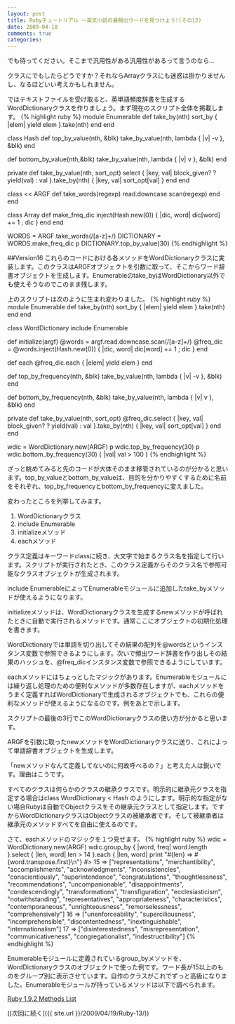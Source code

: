 ```yaml
---
layout: post
title: Rubyチュートリアル ～英文小説の最頻出ワードを見つけよう!(その12)
date: 2009-04-18
comments: true
categories:
---
```


でも待ってください。そこまで汎用性がある汎用性があるって言うのなら...

クラスにでもしたらどうですか？それならArrayクラスにも迷惑は掛かりませんし、なるほどいい考えかもしれません。

ではテキストファイルを受け取ると、英単語頻度辞書を生成するWordDictionaryクラスを作りましょう。まず現在のスクリプト全体を掲載します。
{% highlight ruby %}
 module Enumerable
   def take_by(nth)
     sort_by { |elem| yield elem }.take(nth)
   end
 end
 
 class Hash
   def top_by_value(nth, &blk)
     take_by_value(nth, lambda { |v| -v }, &blk)
   end
 
   def bottom_by_value(nth,&blk)
     take_by_value(nth, lambda { |v| v }, &blk)
   end
 
   private
   def take_by_value(nth, sort_opt)
     select { |key, val| block_given? ? yield(val) : val }.take_by(nth) { |key, val| sort_opt[val] }
   end
 end
 
 class << ARGF
   def take_words(regexp)
     read.downcase.scan(regexp)
   end
 end
 
 class Array
   def make_freq_dic
     inject(Hash.new(0)) { |dic, word| dic[word] += 1 ; dic }
   end
 end
 
 WORDS = ARGF.take_words(/[a-z]+/)
 DICTIONARY = WORDS.make_freq_dic
 p DICTIONARY.top_by_value(30)
{% endhighlight %}

##Version16
これらのコードにおける各メソッドをWordDictionaryクラスに実装します。このクラスはARGFオブジェクトを引数に取って、そこからワード辞書オブジェクトを生成します。Enumerableのtake_byはWordDictionary以外でも使えそうなのでこのまま残します。

上のスクリプトは次のように生まれ変わりました。
{% highlight ruby %}
 module Enumerable
   def take_by(nth)
     sort_by { |elem| yield elem }.take(nth)
   end
 end
 
 class WordDictionary
   include Enumerable
 
   def initialize(argf)
     @words = argf.read.downcase.scan(/[a-z]+/)
     @freq_dic = @words.inject(Hash.new(0)) { |dic, word| dic[word] += 1 ; dic }
   end
 
   def each
     @freq_dic.each { |elem| yield elem }
   end
 
   def top_by_frequency(nth, &blk)
     take_by_value(nth, lambda { |v| -v }, &blk)
   end
 
   def bottom_by_frequency(nth, &blk)
     take_by_value(nth, lambda { |v| v }, &blk)
   end
 
   private
   def take_by_value(nth, sort_opt)
     @freq_dic.select { |key, val| block_given? ? yield(val) : val }.take_by(nth) { |key, val| sort_opt[val] }
   end
 end
 
 wdic = WordDictionary.new(ARGF)
 p wdic.top_by_frequency(30)
 p wdic.bottom_by_frequency(30) { |val| val > 100 }
{% endhighlight %}

ざっと眺めてみると先のコードが大体そのまま移管されているのが分かると思います。top_by_valueとbottom_by_valueは、目的を分かりやすくするために名前をそれぞれ、top_by_frequencyとbottom_by_frequencyに変えました。
 
変わったところを列挙してみます。

1. WordDictionaryクラス
1. include Enumerable
1. initializeメソッド
1. eachメソッド
 
クラス定義はキーワードclassに続き、大文字で始まるクラス名を指定して行います。スクリプトが実行されたとき、このクラス定義からそのクラス名で参照可能なクラスオブジェクトが生成されます。

include EnumerableによってEnumerableモジュールに追加したtake_byメソッドが使えるようになります。

initializeメソッドは、WordDictionaryクラスを生成するnewメソッドが呼ばれたときに自動で実行されるメソッドです。通常ここにオブジェクトの初期化処理を書きます。

WordDictionaryでは単語を切り出してその結果の配列を@wordsというインスタンス変数で参照できるようにします。次いで頻出ワード辞書を作り出しその結果のハッシュを、@freq_dicインスタンス変数で参照できるようにしています。

eachメソッドにはちょっとしたマジックがあります。Enumerableモジュールには繰り返し処理のための便利なメソッドが多数存在しますが、eachメソッドをうまく定義すればWordDictionaryで生成されるオブジェクトでも、これらの便利なメソッドが使えるようになるのです。例をあとで示します。

スクリプトの最後の3行でこのWordDictionaryクラスの使い方が分かると思います。

ARGFを引数に取ったnewメソッドをWordDictionaryクラスに送り、これによって単語辞書オブジェクトを生成します。

「newメソッドなんて定義してないのに何故呼べるの？」と考えた人は鋭いです。理由はこうです。

すべてのクラスは何らかのクラスの継承クラスです。明示的に継承元クラスを指定する場合はclass WordDictionary < Hash のようにします。明示的な指定がない場合Rubyは自動でObjectクラスをその継承元クラスとして指定します。ですからWordDictionaryクラスはObjectクラスの被継承者です。そして被継承者は継承元のメソッドすべてを自由に使えるのです。

さて、eachメソッドのマジックを１つ見せます。
{% highlight ruby %}
 wdic = WordDictionary.new(ARGF)
 wdic.group_by { |word, freq| word.length }.select { |len, word| len > 14 }.each { |len, word| print "#{len} => #{word.transpose.first}\n"}
 #> 15 => ["representations", "merchantibility", "accomplishments", "acknowledgments", "inconsistencies", "conscientiously", "superintendence", "congratulations", "thoughtlessness", "recommendations", "uncompanionable", "disappointments", "condescendingly", "transformations", "transfiguration", "ecclesiasticism", "notwithstanding", "representatives", "appropriateness", "characteristics", "contemporaneous", "unrighteousness", "remorselessness", "comprehensively"]
 16 => ["unenforceability", "superciliousness", "incomprehensible", "discontentedness", "inextinguishable", "internationalism"]
 17 => ["disinterestedness", "misrepresentation", "communicativeness", "congregationalist", "indestructibility"]
{% endhighlight %}

Enumerableモジュールに定義されているgroup_byメソッドを、WordDictionaryクラスのオブジェクトで使った例です。ワード長が15以上のものをグループ別に表示させています。自作のクラスがこれでずっと高級になりました。Enumerableモジュールが持っているメソッドは以下で調べられます。

[Ruby 1.9.2 Methods List](http://rbref.heroku.com/)

([次回に続く]({{ site.url }}/2009/04/19/Ruby-13/))
